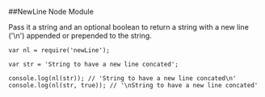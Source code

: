 ##NewLine Node Module

Pass it a string and an optional boolean to return a string with a new line ('\n') appended or prepended to the string. 

    var nl = require('newLine');
    
    var str = 'String to have a new line concated';
    
    console.log(nl(str)); // 'String to have a new line concated\n'
    console.log(nl(str, true)); // '\nString to have a new line concated'
  
  
